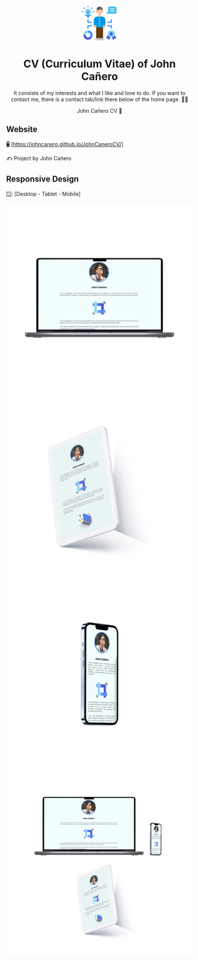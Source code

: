 <!-- markdownlint-configure-file {
  "MD013": {
    "code_blocks": false,
    "tables": false
  },
  "MD033": false,
  "MD041": false
} -->

<div align="center">
  <a href="https://johncanero.github.io/JohnCaneroCV/" target="_blank">
    <img alt="skillsIcon" height="100" src="/images/skillsIcon.png"/>
  </a>
</div>

<div align="center">

# CV (Curriculum Vitae) of John Cañero

It consists of my interests and what I like and love to do.  If you want to
contact me, there is a contact tab/link there below of the home page. 🤙🏻

John Cañero CV 📄

</div>

## Website

🖥️ [https://johncanero.github.io/JohnCaneroCV/]

✍️ Project by John Cañero

## Responsive Design

🪟: [Desktop - Tablet - Mobile]

![Desktop View](images/deskptopCV.jpg)
![Tablet View](images/tabletCV.jpg)
![Mobile View](images/mobileCV.jpg)
![Responsive View](images/mockupCV.jpg)
